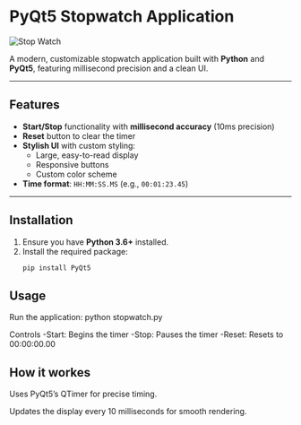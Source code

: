 # PyQt5 Stopwatch Application

![Stop Watch](image.png)

A modern, customizable stopwatch application built with **Python** and **PyQt5**, featuring millisecond precision and a clean UI.  

---

## Features  
- **Start/Stop** functionality with **millisecond accuracy** (10ms precision)  
- **Reset** button to clear the timer  
- **Stylish UI** with custom styling:  
  - Large, easy-to-read display  
  - Responsive buttons  
  - Custom color scheme  
- **Time format**: `HH:MM:SS.MS` (e.g., `00:01:23.45`)  

---

## Installation  
1. Ensure you have **Python 3.6+** installed.  
2. Install the required package:  
   ```bash
   pip install PyQt5

## Usage
Run the application:
     python stopwatch.py

Controls
-Start: Begins the timer
-Stop: Pauses the timer
-Reset: Resets to 00:00:00.00

## How it workes
Uses PyQt5’s QTimer for precise timing.

Updates the display every 10 milliseconds for smooth rendering.